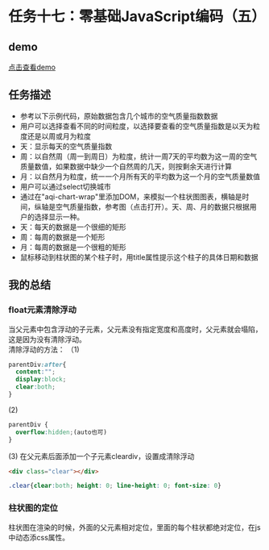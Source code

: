 # 任务十七：零基础JavaScript编码（五）
## demo
[点击查看demo](https://happymia.github.io/ife/task17/index.html)
## 任务描述

* 参考以下示例代码，原始数据包含几个城市的空气质量指数数据
* 用户可以选择查看不同的时间粒度，以选择要查看的空气质量指数是以天为粒度还是以周或月为粒度
* 天：显示每天的空气质量指数
* 周：以自然周（周一到周日）为粒度，统计一周7天的平均数为这一周的空气质量数值，如果数据中缺少一个自然周的几天，则按剩余天进行计算
* 月：以自然月为粒度，统一一个月所有天的平均数为这一个月的空气质量数值
* 用户可以通过select切换城市
* 通过在"aqi-chart-wrap"里添加DOM，来模拟一个柱状图图表，横轴是时间，纵轴是空气质量指数，参考图（点击打开）。天、周、月的数据只根据用户的选择显示一种。
* 天：每天的数据是一个很细的矩形
* 周：每周的数据是一个矩形
* 月：每周的数据是一个很粗的矩形
* 鼠标移动到柱状图的某个柱子时，用title属性提示这个柱子的具体日期和数据

## 我的总结
### float元素清除浮动
当父元素中包含浮动的子元素，父元素没有指定宽度和高度时，父元素就会塌陷，这是因为没有清除浮动。<br>
清除浮动的方法：
  （1)
  ```css
  parentDiv:after{
    content:"";
    display:block;
    clear:both;
  }
  ```
  (2)
  ```css
  parentDiv {
    overflow:hidden;(auto也可)
  }
  ```
  (3) 在父元素后面添加一个子元素cleardiv，设置成清除浮动
  ```html
  <div class="clear"></div>
  ```
```CSS
.clear{clear:both; height: 0; line-height: 0; font-size: 0}
```
### 柱状图的定位
柱状图在渲染的时候，外面的父元素相对定位，里面的每个柱状都绝对定位，在js中动态添css属性。
  
